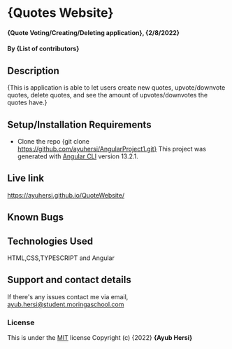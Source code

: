 # {Quotes Website}
#### {Quote Voting/Creating/Deleting application}, {2/8/2022}
#### By **{List of contributors}**
## Description
{This is application is able to let users create new quotes, upvote/downvote quotes, delete quotes, and see the amount of upvotes/downvotes the quotes have.}
## Setup/Installation Requirements
* Clone the repo {git clone https://github.com/ayuhersi/AngularProject1.git}
This project was generated with [Angular CLI](https://github.com/angular/angular-cli) version 13.2.1.
## Live link
https://ayuhersi.github.io/QuoteWebsite/
## Known Bugs

## Technologies Used
HTML,CSS,TYPESCRIPT and Angular
## Support and contact details
If there's any issues contact me via email, ayub.hersi@student.moringaschool.com
### License
This is under the [MIT](LICENSE) license
Copyright (c) {2022} **{Ayub Hersi}**
